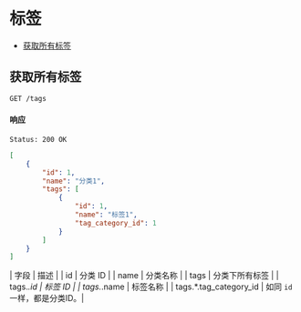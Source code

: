 # 标签

- [获取所有标签](#获取所有标签)

## 获取所有标签

```
GET /tags
```

#### 响应

```
Status: 200 OK
```
```json
[
    {
        "id": 1,
        "name": "分类1",
        "tags": [
            {
                "id": 1,
                "name": "标签1",
                "tag_category_id": 1
            }
        ]
    }
]
```

| 字段 | 描述 |
| id | 分类 ID |
| name | 分类名称 |
| tags | 分类下所有标签 |
| tags.*.id | 标签 ID |
| tags.*.name | 标签名称 |
| tags.*.tag_category_id | 如同 `id` 一样，都是分类ID。|
